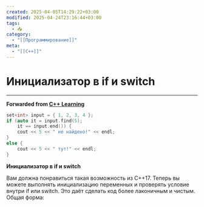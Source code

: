 ```yaml
---
created: 2025-04-05T14:29:22+03:00
modified: 2025-04-24T23:16:44+03:00
tags:
  - 📥
category:
  - "[[Программирование]]"
meta:
  - "[[C++]]"
---
```


# Инициализатор в if и switch

***

**Forwarded from [C++ Learning](https://t.me/Learning_pluses/531)**

```c++
set<int> input = { 1, 2, 3, 4 };
if (auto it = input.find(5);
    it == input.end()) {
	cout << 5 << " не найдено!" << endl;
}
else {
	cout << 5 << " тут!" << endl;
}
```

**Инициализатор в if и switch**

Вам должна понравиться такая возможность из С++17. Теперь вы можете выполнять инициализацию переменных и проверять условие внутри if или switch. Это даёт сделать код более лаконичным и чистым. Общая форма:
